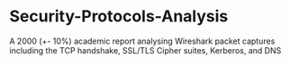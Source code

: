 # Security-Protocols-Analysis
A 2000 (+- 10%) academic report analysing Wireshark packet captures including the TCP handshake, SSL/TLS Cipher suites, Kerberos, and DNS
